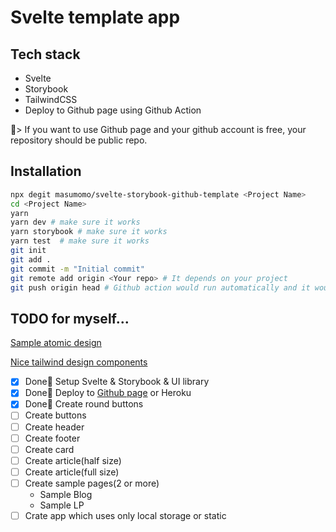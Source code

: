 # Svelte template app

## Tech stack
- Svelte
- Storybook
- TailwindCSS
- Deploy to Github page using Github Action
  
> If you want to use Github page and your github account is free, your repository should be public repo.

## Installation
```bash
npx degit masumomo/svelte-storybook-github-template <Project Name>
cd <Project Name>
yarn
yarn dev # make sure it works
yarn storybook # make sure it works
yarn test  # make sure it works
git init
git add .
git commit -m "Initial commit"
git remote add origin <Your repo> # It depends on your project
git push origin head # Github action would run automatically and it would be deployed!
```

## TODO for myself...

[Sample atomic design](https://atomicdesign.bradfrost.com/chapter-2/#atomic-design-is-for-user-interfaces)

[Nice tailwind design components](https://tailwindui.com/components?utm_source=tailwindcss&utm_medium=navigation)

- [x] Done🎉 Setup Svelte & Storybook & UI library
- [x] Done🎉 Deploy to [Github page](https://community.thenetninja.co.uk/t/deploying-my-svelte-app-to-github-pages/762?ref=creativetim) or Heroku 
- [x] Done🎉 Create round buttons
- [ ] Create buttons
- [ ] Create header
- [ ] Create footer
- [ ] Create card
- [ ] Create article(half size)
- [ ] Create article(full size)
- [ ] Create sample pages(2 or more) 
  - Sample Blog 
  - Sample LP
- [ ] Crate app which uses only local storage or static
